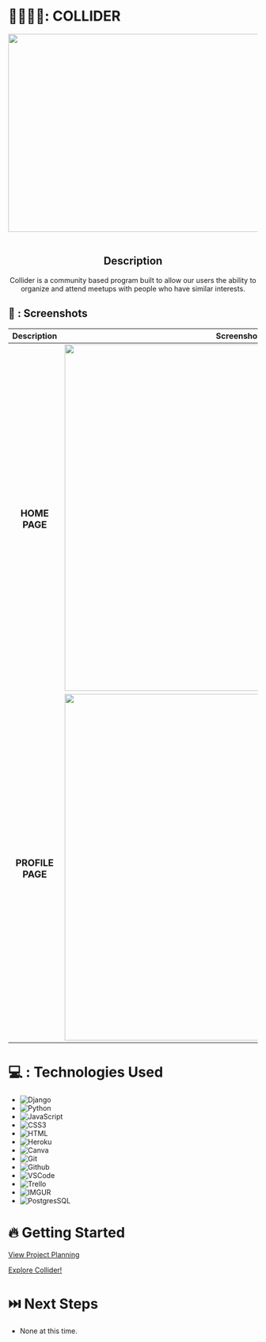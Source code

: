 # 🙋‍♀️🙋‍♂️: COLLIDER

<div id="header" align="center">

  <img src="https://i.imgur.com/5NJ1foq.png" width="800" height="400">

</div><br>

<div id="description" align="center">

## Description

Collider is a community based program built to allow our users the ability to organize and attend meetups with people who have similar interests.

</div>

## 📸 : Screenshots 

  |   Description | Screenshot | 
  |:-------------:| -----------|
| <h3>HOME PAGE</h3> | <img src="https://i.imgur.com/xwwSHfk.png" width="700"> |
| <h3 align="center">PROFILE PAGE</h3> | <img src="https://i.imgur.com/CQC5idT.png" width="700"/> |

# 💻 : Technologies Used

- ![Django](https://img.shields.io/badge/Django-092E20?style=for-the-badge&logo=django&logoColor=white)
- ![Python](https://img.shields.io/badge/Python-14354C?style=for-the-badge&logo=python&logoColor=white)
- ![JavaScript](https://img.shields.io/badge/JavaScript-323330?style=for-the-badge&logo=javascript&logoColor=F7DF1E)
- ![CSS3](https://img.shields.io/badge/CSS-239120?&style=for-the-badge&logo=css3&logoColor=white)
- ![HTML](https://img.shields.io/badge/HTML-239120?style=for-the-badge&logo=html5&logoColor=white)
- ![Heroku](https://img.shields.io/badge/Heroku-430098?style=for-the-badge&logo=heroku&logoColor=white)
- ![Canva](https://img.shields.io/badge/Canva-%2300C4CC.svg?&style=for-the-badge&logo=Canva&logoColor=white)
- ![Git](https://img.shields.io/badge/GIT-E44C30?style=for-the-badge&logo=git&logoColor=white)
- ![Github](https://img.shields.io/badge/GitHub-100000?style=for-the-badge&logo=github&logoColor=white)
- ![VSCode](https://img.shields.io/badge/VSCode-0078D4?style=for-the-badge&logo=visual%20studio%20code&logoColor=white)
- ![Trello](https://img.shields.io/badge/Trello-0052CC?style=for-the-badge&logo=trello&logoColor=white)
- ![IMGUR](https://img.shields.io/badge/-Imgur-blue?style=for-the-badge&logo=imgur&logoColor=1BB76E)
- ![PostgresSQL](https://img.shields.io/badge/PostgreSQL-316192?style=for-the-badge&logo=postgresql&logoColor=white)


# 🔥 Getting Started

[View Project Planning](https://trello.com/b/i9xi9mkP/collider)

[Explore Collider!](https://collider-2024-1647aaf902b7.herokuapp.com/)

# ⏭️ Next Steps

- None at this time.